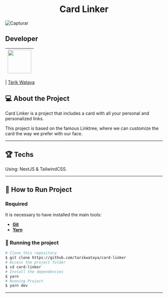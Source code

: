 <h1 align="center">
  Card Linker
</h1>

![Capturar](https://user-images.githubusercontent.com/17626241/111389519-e37d0a00-868f-11eb-9497-ed0c854e3355.PNG)

## Developer

| [<img src="https://avatars.githubusercontent.com/u/17626241?s=460&u=0138711ab23cca398590c107bf0eaa823f44728a&v=4" width="75px;"/>](https://github.com/tarikwataya) |
| :------------------------------------------------------------------------------------------------------------------------: |

| [Tárik Wataya](https://github.com/tarikwataya)

## 💻 About the Project

Card Linker is a project that includes a card with all your personal and personalized links.

This project is based on the famous Linktree, where we can customize the card the way we prefer with our face.

---
## 🏆 Techs

Using: NextJS & TailwindCSS.

---

## 🚀 How to Run Project

### Required

It is necessary to have installed the main tools:

- **[Git](https://git-scm.com)**
- **[Yarn](https://yarnpkg.com/getting-started/install)**

### 🧭 Running the project

```bash
# Clone this repository
$ git clone https://github.com/tarikwataya/card-linker
# Access the project folder
$ cd card-linker
# Install the dependencies
$ yarn
# Running Project
$ yarn dev
```

---